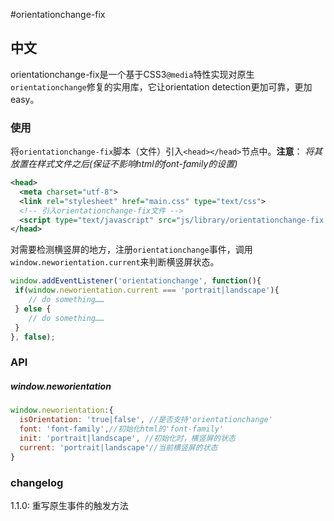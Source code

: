 #orientationchange-fix


## 中文
orientationchange-fix是一个基于CSS3`@media`特性实现对原生`orientationchange`修复的实用库，它让orientation detection更加可靠，更加easy。

### 使用
将`orientationchange-fix`脚本（文件）引入`<head></head>`节点中。**注意**：  *将其放置在样式文件之后(保证不影响html的font-family的设置)*
```xml
<head>
  <meta charset="utf-8">
  <link rel="stylesheet" href="main.css" type="text/css">
  <!-- 引入orientationchange-fix文件 -->
  <script type="text/javascript" src="js/library/orientationchange-fix.js"></script>
</head>
```
对需要检测横竖屏的地方，注册`orientationchange`事件，调用`window.neworientation.current`来判断横竖屏状态。
```js
window.addEventListener('orientationchange', function(){
 if(window.neworientation.current === 'portrait|landscape'){
 	// do something……
 } else {
 	// do something……
 }
}, false);
```

### API
##### window.neworientation
```js
window.neworientation:{
  isOrientation: 'true|false', //是否支持'orientationchange'
  font: 'font-family',//初始化html的'font-family'
  init: 'portrait|landscape', //初始化时，横竖屏的状态
  current: 'portrait|landscape'//当前横竖屏的状态
}
```
### changelog
1.1.0: 重写原生事件的触发方法



